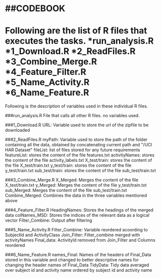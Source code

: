 ##CODEBOOK
=================================================================
Following are the list of R files that executes the tasks.
*run_analysis.R
*1_Download.R
*2_ReadFiles.R
*3_Combine_Merge.R
*4_Feature_Filter.R
*5_Name_Activity.R
*6_Name_Feature.R
=========================================
Following is the description of variables used in these individual R files.

###run_analysis.R
File that calls all other R files. no variables used.

###1_Download.R
URL: Variable used to store the url of the zipfile to be downloaded

###2_ReadFiles.R
myPath: Variable used to store the path of the folder containing all the data, obtained by concatenating current path and "/UCI HAR Dataset"
fileList: list of files stored for any future requirements
featureList: stores the content of the file features.txt
activityNames: stores the content of the file activity_labels.txt
X_test/train: stores the content of the file X_test/train.txt
y_test/train: stores the content of the file y_test/train.txt
sub_test/train: stores the content of the file sub_test/train.txt

###3_Combine_Merge.R
X_Merged: Merges the content of the file X_test/train.txt
y_Merged: Merges the content of the file y_test/train.txt
sub_Merged: Merges the content of the file sub_test/train.txt
Combine_Merged: Combines the data in the three variables mentioned above

###4_Feature_Filter.R
HeadingNames: Stores the headings of the merged data
colNames_MSD: Stores the indices of the relevant data as a logical vector
Filter_Combine: Output after filtering

###5_Name_Activity.R
Filter_Combine: Variable reordered acoording to SubjectId and ActivityClass
Join_Filter: Filter_combine merged with activityNames
Final_data: ActivityId removed from Join_Filter and Columns reordered

###6_Name_Feature.R
names_Final: Names of the headers of Final_Data stored in this variable and changed to better descriptive names for changing the header names of Final_Data
TidyData: Tidy data averaged over subject id and activity name ordered by subject id and activity name
